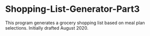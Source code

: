 # Shopping-List-Generator-Part3

This program generates a grocery shopping list based on meal plan selections.  Initially drafted August 2020.